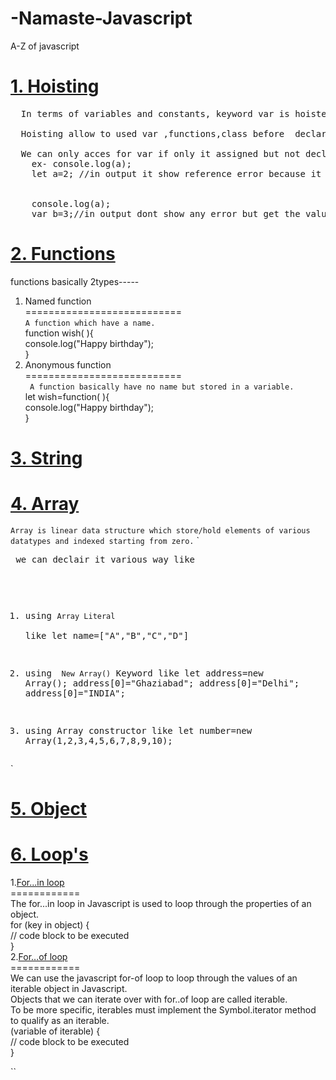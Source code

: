 # -Namaste-Javascript 

A-Z of javascript

# <a href="Hoisting.js">1. Hoisting</a>

<pre>
  In terms of variables and constants, keyword var is hoisted and let and const does not allow hoisting.<br>
  Hoisting allow to used var ,functions,class before  declarations`<br>
  We can only acces for var if only it assigned but not declaired
    ex- console.log(a);
    let a=2; //in output it show reference error because it dont support hoisting in same use case for Const
     <br>
    console.log(a);
    var b=3;//in output dont show any error but get the value is undefined
</pre>

# <a href="functions.js">2. Functions</a>
 functions basically 2types-----
 1. Named function<br>
 ===========================<br>
 `A function which have a name.`<br>
 function wish( ){<br>
  console.log("Happy birthday");<br>
 }
 2. Anonymous function <br>
 ===========================<br>
` A function basically have no name but stored in a variable.`
 <br>let wish=function( ){<br>
  console.log("Happy birthday");<br>
 }

# <a href="String.js">3. String </a>

# <a href="Array.js">4. Array</a>
`Array is linear data structure which store/hold elements of various datatypes and indexed starting from zero.`
`<pre>
we can declair it various way like
1. using `Array Literal`  
like let name=["A","B","C","D"]

2. using ` New Array()`   Keyword 
like let address=new Array();
address[0]="Ghaziabad";
address[0]="Delhi";
address[0]="INDIA";

3. using Array constructor
like let number=new Array(1,2,3,4,5,6,7,8,9,10);
</pre>`
# <a href="Object.js">5. Object</a>

# <a href="Loops.js">6. Loop's</a>
1.<u>For...in loop</u><br>
============<br>
The for...in loop in Javascript is used to loop through the properties of an object. <br>
for (key in object) {<br>
  // code block to be executed<br>
}<br>
2.<u>For...of loop</u><br>
============<br>
We can use the javascript for-of loop to loop through the values of an iterable object in Javascript.<br> Objects that we can iterate over with for..of loop are called iterable. <br>To be more specific, iterables must implement the Symbol.iterator method to qualify as an iterable.<br>
 (variable of iterable) {<br>
  // code block to be executed<br>
}

``

